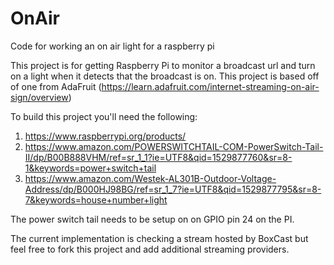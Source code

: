 # OnAir
Code for working an on air light for a raspberry pi

This project is for getting Raspberry Pi to monitor a broadcast url and turn on a light when it detects that the broadcast is on.
This project is based off of one from AdaFruit (https://learn.adafruit.com/internet-streaming-on-air-sign/overview)

To build this project you'll need the following:
1. https://www.raspberrypi.org/products/
2. https://www.amazon.com/POWERSWITCHTAIL-COM-PowerSwitch-Tail-II/dp/B00B888VHM/ref=sr_1_1?ie=UTF8&qid=1529877760&sr=8-1&keywords=power+switch+tail
3. https://www.amazon.com/Westek-AL301B-Outdoor-Voltage-Address/dp/B000HJ98BG/ref=sr_1_7?ie=UTF8&qid=1529877795&sr=8-7&keywords=house+number+light

The power switch tail needs to be setup on on GPIO pin 24 on the PI.

The current implementation is checking a stream hosted by BoxCast but feel free to fork this project and add additional streaming providers.
